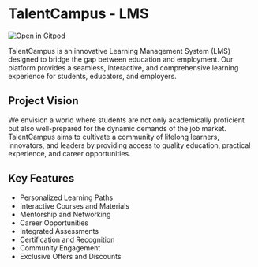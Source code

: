 # TalentCampus - LMS

[![Open in Gitpod](https://gitpod.io/button/open-in-gitpod.svg)](https://gitpod.io/#https://github.com/CorpoSense/talent-campus-lms)


TalentCampus is an innovative Learning Management System (LMS) designed to bridge the gap between education and employment. Our platform provides a seamless, interactive, and comprehensive learning experience for students, educators, and employers.

## Project Vision

We envision a world where students are not only academically proficient but also well-prepared for the dynamic demands of the job market. TalentCampus aims to cultivate a community of lifelong learners, innovators, and leaders by providing access to quality education, practical experience, and career opportunities.

## Key Features

- Personalized Learning Paths
- Interactive Courses and Materials
- Mentorship and Networking
- Career Opportunities
- Integrated Assessments
- Certification and Recognition
- Community Engagement
- Exclusive Offers and Discounts

